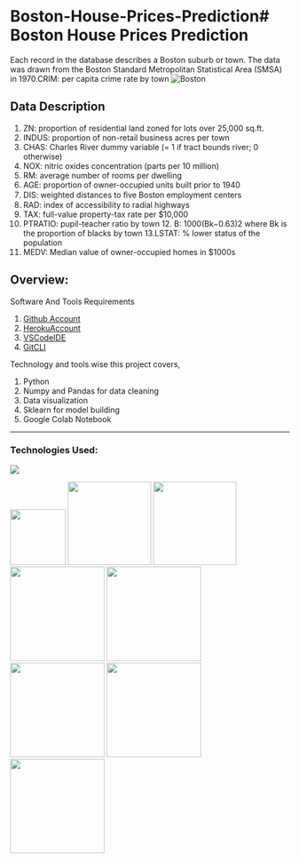 # Boston-House-Prices-Prediction# Boston House Prices Prediction
Each record in the database describes a Boston suburb or town. The data was drawn from the Boston Standard Metropolitan Statistical Area (SMSA) in 1970.CRIM: per capita crime rate by town
![Boston](https://github.com/divakarkumar424/Boston-House-Prices-Prediction/assets/32620288/b566eeb2-a302-405a-8190-e7cce225c3d4)

## Data Description
1. ZN: proportion of residential land zoned for lots over 25,000 sq.ft.
2. INDUS: proportion of non-retail business acres per town
3. CHAS: Charles River dummy variable (= 1 if tract bounds river; 0 otherwise)
4. NOX: nitric oxides concentration (parts per 10 million)
5. RM: average number of rooms per dwelling
6. AGE: proportion of owner-occupied units built prior to 1940
7. DIS: weighted distances to ﬁve Boston employment centers
8. RAD: index of accessibility to radial highways
9. TAX: full-value property-tax rate per $10,000
10. PTRATIO: pupil-teacher ratio by town 12. B: 1000(Bk−0.63)2 where Bk is the proportion of blacks by town 13.LSTAT: % lower status of the population
11. MEDV: Median value of owner-occupied homes in $1000s

## Overview:
Software And Tools Requirements

1. [Github Account](https://github.com)
2. [HerokuAccount](https://heroku.com)
3. [VSCodeIDE](https://code.visualstudio.com/)
4. [GitCLI](https://git-scm.com/book/en/v2/Getting-Started-The-Command-Line)

Technology and tools wise this project covers,

1. Python
2. Numpy and Pandas for data cleaning
3. Data visualization
4. Sklearn for model building
5. Google Colab Notebook
-----------------------------------------------------------------------------------------------------------------
### Technologies Used:

![](https://forthebadge.com/images/badges/made-with-python.svg)

[<img target="_blank" src="https://user-images.githubusercontent.com/32620288/139657460-40ef4562-76bd-43f5-bbca-47b6bd29863e.png" width=100>](https://numpy.org)    [<img target="_blank" src="https://upload.wikimedia.org/wikipedia/commons/thumb/e/ed/Pandas_logo.svg/450px-Pandas_logo.svg.png" width=150>](https://pandas.pydata.org)  [<img target="_blank" src="https://seaborn.pydata.org/_static/logo-wide-lightbg.svg" width=150>](https://seaborn.pydata.org) [<img target="_blank" src="https://github.com/divakarkumar424/Boston-House-Prices-Prediction/assets/32620288/92ead969-9327-45c1-9d89-2ae710e5d4db" width=170>](https://matplotlib.org)   [<img target="_blank" src="https://user-images.githubusercontent.com/32620288/137518674-f36c5ad3-3d64-4c7a-a07c-53f247750394.png" width=170>](https://colab.research.google.com/)
[<img target="_blank" src="https://github.com/divakarkumar424/Bike-Sharing-Demand-Prediction/assets/32620288/310ddc5e-9f1a-4c1b-b6f6-d65ca6b6aec9" width=170>](https://scikit-learn.org/stable/index.html)
[<img target="_blank" src="https://github.com/divakarkumar424/Bike-Sharing-Demand-Prediction/assets/32620288/18692365-1b22-4277-a653-f39295a3de74" width=170>](https://fastapi.tiangolo.com/)
[<img target="_blank" src="https://github.com/divakarkumar424/Bike-Sharing-Demand-Prediction/assets/32620288/6bf47bbb-f938-499f-b14b-79aaa77b4d7e" width=170>](https://www.docker.com/)
